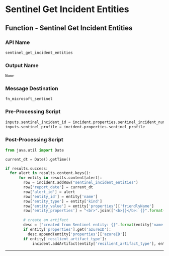 <!--
    DO NOT MANUALLY EDIT THIS FILE
    THIS FILE IS AUTOMATICALLY GENERATED WITH resilient-sdk codegen
    Generated with resilient-sdk v48.0.4034
-->

# Sentinel Get Incident Entities

## Function - Sentinel Get Incident Entities

### API Name
`sentinel_get_incident_entities`

### Output Name
`None`

### Message Destination
`fn_microsoft_sentinel`

### Pre-Processing Script
```python
inputs.sentinel_incident_id = incident.properties.sentinel_incident_number
inputs.sentinel_profile = incident.properties.sentinel_profile
```

### Post-Processing Script
```python
from java.util import Date

current_dt = Date().getTime()

if results.success:
  for alert in results.content.keys():
      for entity in results.content[alert]:
        row = incident.addRow("sentinel_incident_entities")
        row['report_date'] = current_dt
        row['alert_id'] = alert
        row['entity_id'] = entity['name']
        row['entity_type'] = entity['kind']
        row['entity_value'] = entity['properties']['friendlyName']
        row['entity_properties'] = "<br>".join(["<b>{}</b>: {}".format(k, v) for k, v in entity['properties'].items()])
        
        # create an artifact
        desc = ["created from Sentinel entity: {}".format(entity['name'])]
        if entity['properties'].get('azureID'):
          desc.append(entity['properties']['azureID'])
        if entity['resilient_artifact_type']:
            incident.addArtifact(entity['resilient_artifact_type'], entity['resilient_artifact_value'], "\n".join(desc))

```

---

